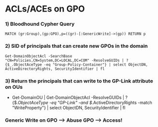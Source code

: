 # ACLs/ACEs on GPO

### 1) Bloodhound Cypher Query

    MATCH (gr:Group),(gp:GPO),p=((gr)-[:GenericWrite]->(gp)) RETURN p 

### 2) SID of principals that can create new GPOs in the domain

    Get-DomainObjectAcl -SearchBase "CN=Policies,CN=System,DC=LOCAL,DC=COM" -ResolveGUIDs | ?{$_.ObjectAceType -eq "Group-Policy-Container"} | select ObjectDN, ActiveDirectoryRights, SecurityIdentifier | fl 

### 3) Return the principals that can write to the GP-Link attribute on OUs

 - Get-DomainOU | Get-DomainObjectAcl -ResolveGUIDs | ?{$_.ObjectAceType -eq "GP-Link" -and $_.ActiveDirectoryRights -match "WriteProperty"} | select ObjectDN, SecurityIdentifier | fl 

 ### Generic Write on GPO --> Abuse GPO --> Access! 

